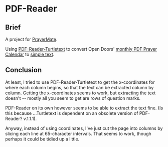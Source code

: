 # PDF-Reader

## Brief
A project for [PrayerMate](https://www.prayermate.net/).

Using [PDF-Reader-Turtletext](https://github.com/tardate/pdf-reader-turtletext) to convert Open Doors' [monthly PDF Prayer Calendar](examplePDF.pdf) to [simple text](example_text.txt).

## Conclusion
At least, I tried to use PDF-Reader-Turtletext to get the x-coordinates for where each column begins, so that the text can be extracted column by column. Getting the x-coordinates seems to work, but extracting the text doesn't -- mostly all you seem to get are rows of question marks. 

PDF-Reader on its own however seems to be able to extract the text fine. (Is this because ...Turtletext is dependent on an obsolete version of PDF-Reader? v.1.1.1).

Anyway, instead of using coordinates, I've just cut the page into columns by slicing each line at 65-character intervals. That seems to work, though perhaps it could be tidied up a little.
